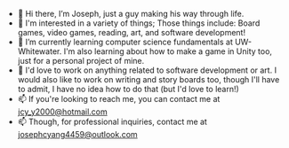 - 👋 Hi there, I’m Joseph, just a guy making his way through life.
- 👀 I'm interested in a variety of things; Those things include: Board games, video games, reading, art, and software development!
- 🌱 I’m currently learning computer science fundamentals at UW-Whitewater. I'm also learning about how to make a game in Unity too, just for a personal project of mine.
- 💞️ I'd love to work on anything related to software development or art. I would also like to work on writing and story boards too, though I'll have to admit, I have no idea how to do that (but I'd love to learn!)
- 📫 If you're looking to reach me, you can contact me at jcy_y2000@hotmail.com
- 📫 Though, for professional inquiries, contact me at josephcyang4459@outlook.com

<!---
jcy2000/jcy2000 is a ✨ special ✨ repository because its `README.md` (this file) appears on your GitHub profile.
You can click the Preview link to take a look at your changes.
--->
